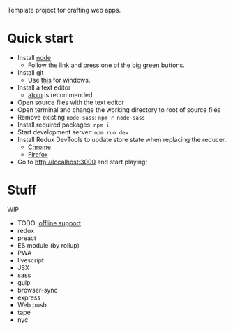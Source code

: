 Template project for crafting web apps.

# Quick start

- Install [node](//nodejs.org)
  - Follow the link and press one of the big green buttons.
- Install git
  - Use [this](//git-scm.com/download/win) for windows.
- Install a text editor
  - [atom](//atom.io) is recommended.
- Open source files with the text editor
- Open terminal and change the working directory to root of source files
- Remove existing `node-sass`: `npm r node-sass`
- Install required packages: `npm i`
- Start development server: `npm run dev`
- Install Redux DevTools to update store state when replacing the reducer.
  - [Chrome](//chrome.google.com/webstore/detail/redux-devtools/lmhkpmbekcpmknklioeibfkpmmfibljd)
  - [Firefox](//addons.mozilla.org/firefox/addon/remotedev/)
- Go to [http://localhost:3000](http://localhost:3000) and start playing!

# Stuff

WIP

- TODO: [offline support](//medium.com/ibm-watson-data-lab/offline-first-whats-in-a-name-89c410910694)
- redux
- preact
- ES module (by rollup)
- PWA
- livescript
- JSX
- sass
- gulp
- browser-sync
- express
- Web push
- tape
- nyc
